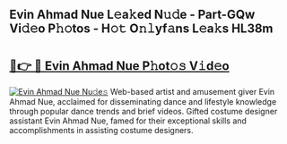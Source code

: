 ## Evin Ahmad Nue L𝚎a𝚔ed N𝚞𝚍e - Part-GQw Vi𝚍𝚎o P𝚑𝚘tos - H𝚘𝚝 O𝚗𝚕yf𝚊ns L𝚎a𝚔s HL38m

# <h2><a href="http://kf7wt2c.oniu.top/?m=Evin+Ahmad+Nue">🔗👉 🔴 Evin Ahmad Nue P𝚑ot𝚘𝚜 V𝚒d𝚎o</a></h2>

[![Evin Ahmad Nue Nu𝚍e𝚜](https://i.imgur.com/0qMVB7G.gif)](http://kf7wt2c.oniu.top/?m=Evin+Ahmad+Nue)
Web-based artist and amusement giver Evin Ahmad Nue, acclaimed for disseminating dance and lifestyle knowledge through popular dance trends and brief videos. Gifted costume designer assistant Evin Ahmad Nue, famed for their exceptional skills and accomplishments in assisting costume designers.  
